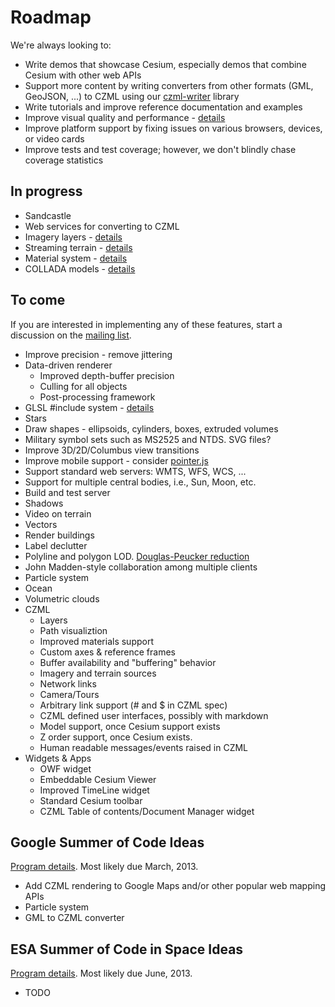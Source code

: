 # Roadmap

We're always looking to:
* Write demos that showcase Cesium, especially demos that combine Cesium with other web APIs
* Support more content by writing converters from other formats (GML, GeoJSON, ...) to CZML using our [czml-writer](https://github.com/AnalyticalGraphicsInc/czml-writer) library
* Write tutorials and improve reference documentation and examples
* Improve visual quality and performance - [details](Visual-Quality-and-Performance-Details)
* Improve platform support by fixing issues on various browsers, devices, or video cards
* Improve tests and test coverage; however, we don't blindly chase coverage statistics

## In progress
* Sandcastle
* Web services for converting to CZML
* Imagery layers - [details](Imagery-Layers-Details)
* Streaming terrain - [details](Streaming-Terrain-Details)
* Material system - [details](Material-System-Details)
* COLLADA models - [details](Models-Details)

## To come

If you are interested in implementing any of these features, start a discussion on the [mailing list](https://groups.google.com/d/forum/cesium-dev).

* Improve precision - remove jittering
* Data-driven renderer
   * Improved depth-buffer precision
   * Culling for all objects
   * Post-processing framework
* GLSL #include system - [details](GLSL-Details)
* Stars
* Draw shapes - ellipsoids, cylinders, boxes, extruded volumes
* Military symbol sets such as MS2525 and NTDS.  SVG files?
* Improve 3D/2D/Columbus view transitions
* Improve mobile support - consider [pointer.js](https://github.com/borismus/pointer.js)
* Support standard web servers: WMTS, WFS, WCS, ...
* Support for multiple central bodies, i.e., Sun, Moon, etc.
* Build and test server
* Shadows
* Video on terrain
* Vectors
* Render buildings
* Label declutter
* Polyline and polygon LOD.  [Douglas-Peucker reduction](http://www.bowdoin.edu/~ltoma/teaching/cs350/spring06/Lecture-Handouts/hershberger92speeding.pdf)
* John Madden-style collaboration among multiple clients
* Particle system
* Ocean
* Volumetric clouds
* CZML
   * Layers
   * Path visualiztion
   * Improved materials support
   * Custom axes & reference frames
   * Buffer availability and "buffering" behavior
   * Imagery and terrain sources
   * Network links
   * Camera/Tours
   * Arbitrary link support (# and $ in CZML spec)
   * CZML defined user interfaces, possibly with markdown
   * Model support, once Cesium support exists
   * Z order support, once Cesium exists.
   * Human readable messages/events raised in CZML
* Widgets & Apps
   * OWF widget
   * Embeddable Cesium Viewer
   * Improved TimeLine widget
   * Standard Cesium toolbar
   * CZML Table of contents/Document Manager widget

## Google Summer of Code Ideas

[Program details](http://code.google.com/soc/).  Most likely due March, 2013.

* Add CZML rendering to Google Maps and/or other popular web mapping APIs
* Particle system
* GML to CZML converter

## ESA Summer of Code in Space Ideas

[Program details](http://sophia.estec.esa.int/socis2012/).  Most likely due June, 2013.

* TODO